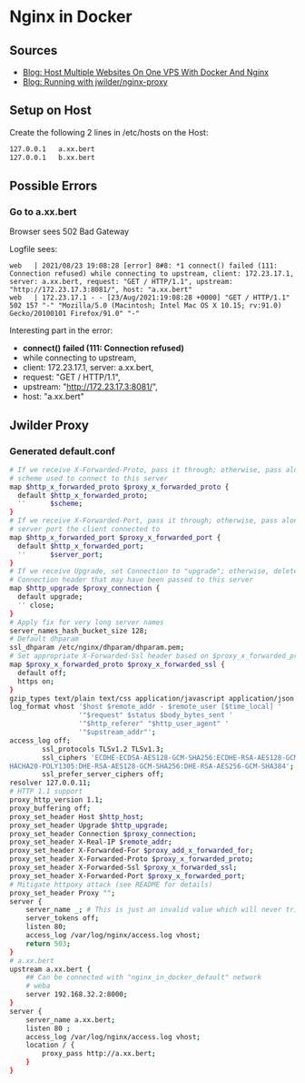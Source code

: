 # Nginx in Docker

## Sources
- [Blog: Host Multiple Websites On One VPS With Docker And Nginx](https://blog.ssdnodes.com/blog/host-multiple-websites-docker-nginx/)
- [Blog: Running with jwilder/nginx-proxy](https://hub.docker.com/r/jwilder/nginx-proxy)



## Setup on Host
Create the following 2 lines in /etc/hosts on the Host:
```bash
127.0.0.1   a.xx.bert
127.0.0.1   b.xx.bert
```

## Possible Errors
### Go to a.xx.bert
Browser sees 502 Bad Gateway

Logfile sees:
```
web   | 2021/08/23 19:08:28 [error] 8#8: *1 connect() failed (111: Connection refused) while connecting to upstream, client: 172.23.17.1, server: a.xx.bert, request: "GET / HTTP/1.1", upstream: "http://172.23.17.3:8081/", host: "a.xx.bert"
web   | 172.23.17.1 - - [23/Aug/2021:19:08:28 +0000] "GET / HTTP/1.1" 502 157 "-" "Mozilla/5.0 (Macintosh; Intel Mac OS X 10.15; rv:91.0) Gecko/20100101 Firefox/91.0" "-"
```

Interesting part in the error:
- **connect() failed (111: Connection refused)**
- while connecting to upstream, 
- client: 172.23.17.1, server: a.xx.bert, 
- request: "GET / HTTP/1.1", 
- upstream: "http://172.23.17.3:8081/", 
- host: "a.xx.bert"


## Jwilder Proxy
### Generated default.conf
```bash
# If we receive X-Forwarded-Proto, pass it through; otherwise, pass along the
# scheme used to connect to this server
map $http_x_forwarded_proto $proxy_x_forwarded_proto {
  default $http_x_forwarded_proto;
  ''      $scheme;
}
# If we receive X-Forwarded-Port, pass it through; otherwise, pass along the
# server port the client connected to
map $http_x_forwarded_port $proxy_x_forwarded_port {
  default $http_x_forwarded_port;
  ''      $server_port;
}
# If we receive Upgrade, set Connection to "upgrade"; otherwise, delete any
# Connection header that may have been passed to this server
map $http_upgrade $proxy_connection {
  default upgrade;
  '' close;
}
# Apply fix for very long server names
server_names_hash_bucket_size 128;
# Default dhparam
ssl_dhparam /etc/nginx/dhparam/dhparam.pem;
# Set appropriate X-Forwarded-Ssl header based on $proxy_x_forwarded_proto
map $proxy_x_forwarded_proto $proxy_x_forwarded_ssl {
  default off;
  https on;
}
gzip_types text/plain text/css application/javascript application/json application/x-javascript text/xml application/xml application/xml+rss text/javascript;
log_format vhost '$host $remote_addr - $remote_user [$time_local] '
                 '"$request" $status $body_bytes_sent '
                 '"$http_referer" "$http_user_agent" '
                 '"$upstream_addr"';
access_log off;
		ssl_protocols TLSv1.2 TLSv1.3;
		ssl_ciphers 'ECDHE-ECDSA-AES128-GCM-SHA256:ECDHE-RSA-AES128-GCM-SHA256:ECDHE-ECDSA-AES256-GCM-SHA384:ECDHE-RSA-AES256-GCM-SHA384:ECDHE-ECDSA-CHACHA20-POLY1305:ECDHE-RSA-C
HACHA20-POLY1305:DHE-RSA-AES128-GCM-SHA256:DHE-RSA-AES256-GCM-SHA384';
		ssl_prefer_server_ciphers off;
resolver 127.0.0.11;
# HTTP 1.1 support
proxy_http_version 1.1;
proxy_buffering off;
proxy_set_header Host $http_host;
proxy_set_header Upgrade $http_upgrade;
proxy_set_header Connection $proxy_connection;
proxy_set_header X-Real-IP $remote_addr;
proxy_set_header X-Forwarded-For $proxy_add_x_forwarded_for;
proxy_set_header X-Forwarded-Proto $proxy_x_forwarded_proto;
proxy_set_header X-Forwarded-Ssl $proxy_x_forwarded_ssl;
proxy_set_header X-Forwarded-Port $proxy_x_forwarded_port;
# Mitigate httpoxy attack (see README for details)
proxy_set_header Proxy "";
server {
	server_name _; # This is just an invalid value which will never trigger on a real hostname.
	server_tokens off;
	listen 80;
	access_log /var/log/nginx/access.log vhost;
	return 503;
}
# a.xx.bert
upstream a.xx.bert {
	## Can be connected with "nginx_in_docker_default" network
	# weba
	server 192.168.32.2:8000;
}
server {
	server_name a.xx.bert;
	listen 80 ;
	access_log /var/log/nginx/access.log vhost;
	location / {
		proxy_pass http://a.xx.bert;
	}
}
```
